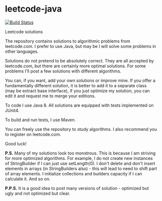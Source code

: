 # leetcode-java

[![Build Status](https://travis-ci.org/xuthus/leetcode-java.svg?branch=master)](https://travis-ci.org/xuthus/leetcode-java)

Leetcode solutions

The repository contains solutions to algorithmic problems from leetcode.com. I prefer to use Java, but may be I will solve some problems in other languages.

Solutions do not pretend to be absolutely correct. They are all accepted by leetcode.com, but there are certainly more optimal solutions. For some problems I'll post a few solutions with different algorithms.

You can, if you want, add your own solutions or improve mine. If you offer a fundamentally different solution, it is better to add it to a separate class (may be extract base interface), if you just optimize my solution, you can edit it and request me to merge your editions.

To code I use Java 8. All solutions are equipped with tests implemented on JUnit4.

To build and run tests, I use Maven.

You can freely use the repository to study algorithms. I also recommend you to register on leetcode.com.

Good luck!

**P.S.** Many of my solutions look too monstrous. This is because I am striving for more optimized algorithms. For example, I do not create new instances of StringBuilder if I can just use setLength(0). I don't delete and don't insert elements in arrays (in StringBuilders also) - this will lead to need to shift part of array elements. I initialize collections and builders capacity if I can calculate it. And so on.

**P.P.S.** It is a good idea to post many versions of solution - optimized but ugly and not optimized but clear.

